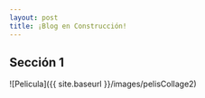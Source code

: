 ```yaml
---
layout: post
title: ¡Blog en Construcción!
---
```


## Sección 1
![Pelicula]({{ site.baseurl }}/images/pelisCollage2)
